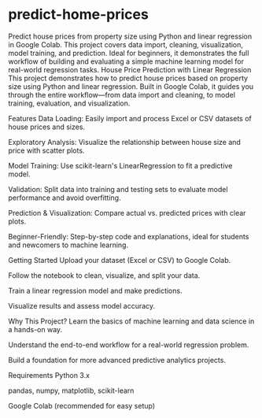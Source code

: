 # predict-home-prices
Predict house prices from property size using Python and linear regression in Google Colab. This project covers data import, cleaning, visualization, model training, and prediction. Ideal for beginners, it demonstrates the full workflow of building and evaluating a simple machine learning model for real-world regression tasks.
House Price Prediction with Linear Regression
This project demonstrates how to predict house prices based on property size using Python and linear regression. Built in Google Colab, it guides you through the entire workflow—from data import and cleaning, to model training, evaluation, and visualization.

Features
Data Loading: Easily import and process Excel or CSV datasets of house prices and sizes.

Exploratory Analysis: Visualize the relationship between house size and price with scatter plots.

Model Training: Use scikit-learn's LinearRegression to fit a predictive model.

Validation: Split data into training and testing sets to evaluate model performance and avoid overfitting.

Prediction & Visualization: Compare actual vs. predicted prices with clear plots.

Beginner-Friendly: Step-by-step code and explanations, ideal for students and newcomers to machine learning.

Getting Started
Upload your dataset (Excel or CSV) to Google Colab.

Follow the notebook to clean, visualize, and split your data.

Train a linear regression model and make predictions.

Visualize results and assess model accuracy.

Why This Project?
Learn the basics of machine learning and data science in a hands-on way.

Understand the end-to-end workflow for a real-world regression problem.

Build a foundation for more advanced predictive analytics projects.

Requirements
Python 3.x

pandas, numpy, matplotlib, scikit-learn

Google Colab (recommended for easy setup)

